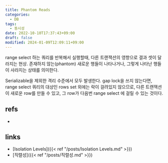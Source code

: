 ```yaml
---
title: Phantom Reads
categories:
  - DB
tags:
  - 동시성
date: 2022-10-10T17:37:43+09:00
draft: false
modified: 2024-01-09T12:09:11+09:00
---
```

range select 하는 쿼리를 반복해서 실행할때, 다른 트랜잭션의 영향으로 결과 셋이 달라지는 현상. 존재하지 않는(phantom) 새로운 행들이 나타나거나, 그렇게 나타난 행들이 사라지는 상태를 의미한다.

Serializable을 제외한 격리 수준에서 모두 발생한다. gap lock을 쓰지 않는다면, range select 쿼리의 대상인 rows set 외에는 락이 걸려있지 않으므로, 다른 트랜잭션이 새로운 row를 만들 수 있고, 그 row가 다음번 range select 에 걸릴 수 있는 것이다.



## refs
- 


## links
- [Isolation Levels]({{< ref "/posts/Isolation Levels.md" >}})
- [직렬성]({{< ref "/posts/직렬성.md" >}})
